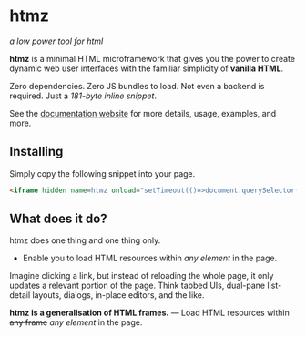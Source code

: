 # htmz

_a low power tool for html_

<b>htmz</b> is a minimal HTML microframework that gives you the power to create dynamic web user interfaces with the familiar simplicity of **vanilla HTML**.

Zero dependencies. Zero JS bundles to load. Not even a backend is required. Just a _181-byte inline snippet_.

See the [documentation website](https://kalabasa.github.io/htmz) for more details, usage, examples, and more.

## Installing

Simply copy the following snippet into your page.

<!-- prettier-ignore-start -->
```html
<iframe hidden name=htmz onload="setTimeout(()=>document.querySelector(this.contentWindow.location.hash||':not(*)')?.replaceWith(...this.contentDocument.body.childNodes))"></iframe>
```
<!-- prettier-ignore-end -->

## What does it do?

htmz does one thing and one thing only.

- Enable you to load HTML resources within _any element_ in the page.

Imagine clicking a link, but instead of reloading the whole page, it only updates a relevant portion of the page. Think tabbed UIs, dual-pane list-detail layouts, dialogs, in-place editors, and the like.

**htmz is a generalisation of HTML frames.** &mdash; Load HTML resources within ~~any frame~~ _any element_ in the page.
